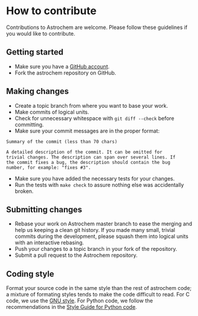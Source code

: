How to contribute
=================

Contributions to Astrochem are welcome. Please follow these guidelines
if you would like to contribute.

Getting started
---------------

* Make sure you have a [GitHub account](https://github.com/signup/free).
* Fork the astrochem repository on GitHub.

Making changes
--------------

* Create a topic branch from where you want to base your work.
* Make commits of logical units.
* Check for unnecessary whitespace with `git diff --check` before
  committing.
* Make sure your commit messages are in the proper format:

```
Summary of the commit (less than 70 chars)

A detailed description of the commit. It can be omitted for
trivial changes. The description can span over several lines. If
the commit fixes a bug, the description should contain the bug
number, for example: "fixes #3".
```	

* Make sure you have added the necessary tests for your changes.
* Run the tests with `make check` to assure nothing else was
  accidentally broken.

Submitting changes
------------------

* Rebase your work on Astrochem master branch to ease the merging and
  help us keeping a clean git history. If you made many small, trivial
  commits during the development, please squash them into logical
  units with an interactive rebasing.
* Push your changes to a topic branch in your fork of the repository.
* Submit a pull request to the Astrochem repository.

Coding style
------------

Format your source code in the same style than the rest of astrochem
code; a mixture of formating styles tends to make the code difficult
to read. For C code, we use the
[GNU style](http://www.gnu.org/prep/standards/standards.html#Formatting).
For Python code, we follow the recommendations in the
[Style Guide for Python code](http://legacy.python.org/dev/peps/pep-0008/).
